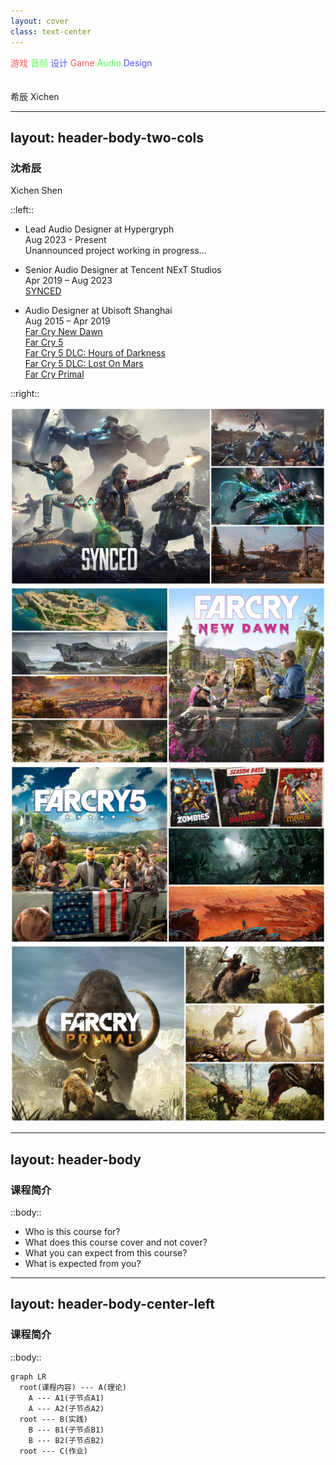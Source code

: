 ```yaml
---
layout: cover
class: text-center
---
```


<style>
@keyframes color-change-red {
  0% { color: #ffffff; } /* 白色 */
  50% { color: #ff0000; } /* 较亮的红色 */
  100% { color: #ffffff; } /* 白色 */
}

@keyframes color-change-green {
  0% { color: #ffffff; } /* 白色 */
  50% { color: #00ff00; } /* 较亮的绿色 */
  100% { color: #ffffff; } /* 白色 */
}

@keyframes color-change-blue {
  0% { color: #ffffff; } /* 白色 */
  50% { color: #0000ff; } /* 较亮的蓝色 */
  100% { color: #ffffff; } /* 白色 */
}

.color-change-red {
  animation: color-change-red 15s infinite;
}

.color-change-green {
  animation: color-change-green 15s infinite;
}

.color-change-blue {
  animation: color-change-blue 15s infinite;
}
</style>

<div class="flex items-center justify-center text-center">
  <div class="grid grid-cols-3 gap-4 opacity-80">
    <span class="font-bold text-6xl tracking-widest color-change-red">游戏</span>
    <span class="font-bold text-6xl tracking-widest color-change-green">音频</span>
    <span class="font-bold text-6xl tracking-widest color-change-blue">设计</span>
    <span class="font-bold text-3xl tracking-wide color-change-red">Game</span>
    <span class="font-bold text-3xl tracking-wide color-change-green">Audio</span>
    <span class="font-bold text-3xl tracking-wide color-change-blue">Design</span>
  </div>
</div>

<br>
<br>
<span class="opacity-50">希辰 Xichen</span>

<!--
The last comment block of each slide will be treated as slide notes.
-->

---
layout: header-body-two-cols
---

### **沈希辰**  
Xichen Shen

::left::

- Lead Audio Designer at Hypergryph  
Aug 2023 - Present  
Unannounced project working in progress...

- Senior Audio Designer at Tencent NExT Studios  
Apr 2019 – Aug 2023  
[SYNCED](https://www.syncedthegame.com)  

- Audio Designer at Ubisoft Shanghai  
Aug 2015 – Apr 2019  
[Far Cry New Dawn](https://www.ubisoft.com/en-us/game/far-cry/new-dawn)  
[Far Cry 5](https://www.ubisoft.com/en-us/game/far-cry/far-cry-5)  
[Far Cry 5 DLC: Hours of Darkness](https://www.ubisoft.com/en-us/game/far-cry/far-cry-5#58nAYWr7wA8hcfzLZs0mne)  
[Far Cry 5 DLC: Lost On Mars](https://www.ubisoft.com/en-us/game/far-cry/far-cry-5#58nAYWr7wA8hcfzLZs0mne)  
[Far Cry Primal](https://www.ubisoft.com/en-us/game/far-cry/far-cry-primal)  

::right::

<div class="grid grid-cols-2 gap-1 my-5">
  <img src="/SYNCED_FIN_PNG_1280.png" alt="" class="w-full h-auto" />
  <img src="/FarCryNewDawn_FIN_PNG_1280.png" alt="" class="w-full h-auto" />
  <img src="/FarCry5_FIN_PNG_1280.png" alt="" class="w-full h-auto" />
  <img src="/FarCryPrimal_FIN_PNG_1280.png" alt="" class="w-full h-auto" />
</div>

<!--
个人简介
-->

---
layout: header-body
---

### **课程简介**

::body::

- Who is this course for?
- What does this course cover and not cover?
- What you can expect from this course?
- What is expected from you?

<!-- 
现在不缺学习资料，AI，很多东西需要自学
游戏音频设计的哲学 / 框架 / 方法论
做一名专业的开发者，专业体现在哪里？
-->

---
layout: header-body-center-left
---

### **课程简介**

::body::

```mermaid {theme: 'neutral', scale: '0.8'}
graph LR
  root(课程内容) --- A(理论)
    A --- A1(子节点A1)
    A --- A2(子节点A2)
  root --- B(实践)
    B --- B1(子节点B1)
    B --- B2(子节点B2)
  root --- C(作业)
```

<!-- 
树状图结构待补充
-->